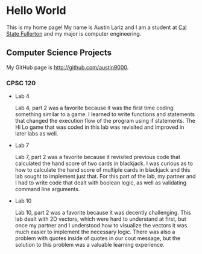 # Hello World

This is my home page! My name is Austin Lariz and I am a student at [Cal State Fullerton](http://www.fullerton.edu/) and my major is computer engineering.

## Computer Science Projects

My GitHub page is <http://github.com/austin9000>.

### CPSC 120

* Lab 4

    Lab 4, part 2 was a favorite because it was the first time coding something
    similar to a game. I learned to write functions and statements that changed
    the execution flow of the program using if statements. The Hi Lo game that
    was coded in this lab was revisited and improved in later labs as well.

* Lab 7

    Lab 7, part 2 was a favorite because it revisited previous code that
    calculated the hand score of two cards in blackjack. I was curious as to
    how to calculate the hand score of multiple cards in blackjack and this lab
    sought to implement just that. For this part of the lab, my partner and I
    had to write code that dealt with boolean logic, as well as validating
    command line arguments.

* Lab 10

    Lab 10, part 2 was a favorite because it was decently challenging. This lab
    dealt with 2D vectors, which were hard to understand at first, but once my
    partner and I understood how to visualize the vectors it was much easier to
    implement the necessary logic. There was also a problem with quotes inside
    of quotes in our cout message, but the solution to this problem was a
    valuable learning experience.